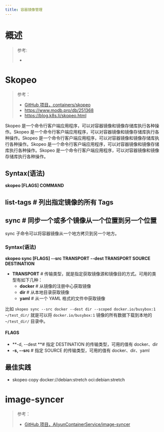 ```yaml
---
title: 容器镜像管理
---
```


# 概述

> 参考:
>
> -

# Skopeo

> 参考：
> - [GitHub 项目，containers/skopeo](https://github.com/containers/skopeo)
> - <https://www.modb.pro/db/251368>
> - <https://blog.k8s.li/skopeo.html>

Skopeo 是一个命令行客户端应用程序，可以对容器镜像和镜像存储库执行各种操作。Skopeo 是一个命令行客户端应用程序，可以对容器镜像和镜像存储库执行各种操作。Skopeo 是一个命令行客户端应用程序，可以对容器镜像和镜像存储库执行各种操作。Skopeo 是一个命令行客户端应用程序，可以对容器镜像和镜像存储库执行各种操作。Skopeo 是一个命令行客户端应用程序，可以对容器镜像和镜像存储库执行各种操作。

## Syntax(语法)

**skopeo \[FLAGS] COMMAND**

## list-tags # 列出指定镜像的所有 Tags

## sync # 同步一个或多个镜像从一个位置到另一个位置

sync 子命令可以将容器镜像从一个地方拷贝到另一个地方。

### Syntax(语法)

**skopeo sync \[FLAGS] --src TRANSPORT --dest TRANSPORT SOURCE DESTINATION**

- **TRANSPORT** # 传输类型，就是指定获取镜像源和镜像目的方式。可用的类型有如下几种：
  - **docker** # 从镜像的注册中心获取镜像
  - **dir** # 从本地目录获取镜像
  - **yaml** # 从一个 YAML 格式的文件中获取镜像

比如 `skopeo sync --src docker --dest dir --scoped docker.io/busybox:1 ~/test_dir/` 就是可以将 `docker.io/busybox:1` 镜像的所有数据下载到本地的 `~/test_dir/` 目录中。

#### FLAGS

- **-d, --dest <TRANSPORT> **# 指定 DESTINATION 的传输类型，可用的值有 docker、dir
- **-s, --src <TRANSPORT>** # 指定 SOURCE 的传输类型，可用的值有 docker、dir、yaml

## 最佳实践

- skopeo copy docker://debian:stretch oci:debian:stretch

# image-syncer

> 参考：
> - [GitHub 项目，AliyunContainerService/image-syncer](https://github.com/AliyunContainerService/image-syncer)

